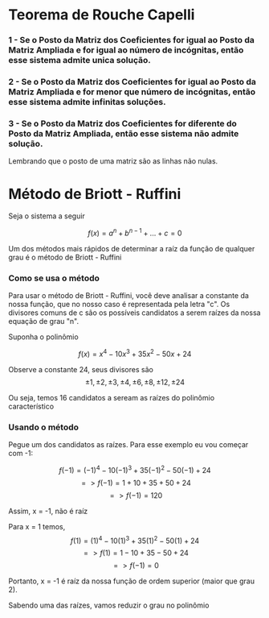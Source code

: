 <h1>Teorema de Rouche Capelli</h1>

### 1 - Se o Posto da Matriz dos Coeficientes for igual ao Posto da Matriz Ampliada e for igual ao número de incógnitas, então esse sistema admite unica solução.
### 2 - Se o Posto da Matriz dos Coeficientes for igual ao Posto da Matriz Ampliada e for menor que número de incógnitas, então esse sistema admite infinitas soluções.
### 3 - Se o Posto da Matriz dos Coeficientes for diferente do Posto da Matriz Ampliada, então esse sistema não admite solução.

Lembrando que o posto de uma matriz são as linhas não nulas.

<h1>Método de Briott - Ruffini</h1>

Seja o sistema a seguir

$$f(x) = {a^{n} + b^{n-1} + ... + c = 0}$$

Um dos métodos mais rápidos de determinar a raíz da função de qualquer grau é o método de Briott - Ruffini

### Como se usa o método

Para usar o método de Briott - Ruffini, você deve analisar a constante da nossa função, que no nosso caso é representada pela letra "c".
Os divisores comuns de c são os possíveis candidatos a serem raízes da nossa equação de grau "n".

Suponha o polinômio 

$$f(x) = {x^{4} - 10x^{3} +35x^{2} - 50x + 24}$$

Observe a constante 24, seus divisores são $${±1, ±2, ±3, ±4, ±6, ±8, ± 12, ±24}$$

Ou seja, temos 16 candidatos a seream as raízes do polinômio característico

### Usando o método

Pegue um dos candidatos as raízes. Para esse exemplo eu vou começar com -1:

$${f(-1) = (-1)^{4} - 10(-1)^{3} +35(-1)^{2} - 50(-1) + 24}$$
$${=> f(-1) = 1 + 10 + 35 + 50 + 24}$$
$${=> f(-1) = 120}$$

Assim, x = -1, não é raíz

Para x = 1 temos,
$${f(1) = (1)^{4} - 10(1)^{3} +35(1)^{2} - 50(1) + 24}$$
$${=> f(1) = 1 - 10 + 35 - 50 + 24}$$
$${=> f(-1) = 0}$$

Portanto, x = -1 é raíz da nossa função de ordem superior (maior que grau 2).

Sabendo uma das raízes, vamos reduzir o grau no polinômio









